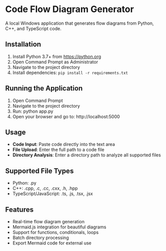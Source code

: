 # Code Flow Diagram Generator

A local Windows application that generates flow diagrams from Python, C++, and TypeScript code.

## Installation

1. Install Python 3.7+ from https://python.org
2. Open Command Prompt as Administrator
3. Navigate to the project directory
4. Install dependencies:
`pip install -r requirements.txt`

## Running the Application

1. Open Command Prompt
2. Navigate to the project directory
3. Run:
python app.py
4. Open your browser and go to: http://localhost:5000

## Usage

- **Code Input**: Paste code directly into the text area
- **File Upload**: Enter the full path to a code file
- **Directory Analysis**: Enter a directory path to analyze all supported files

## Supported File Types

- Python: .py
- C++: .cpp, .c, .cc, .cxx, .h, .hpp
- TypeScript/JavaScript: .ts, .js, .tsx, .jsx

## Features

- Real-time flow diagram generation
- Mermaid.js integration for beautiful diagrams
- Support for functions, conditionals, loops
- Batch directory processing
- Export Mermaid code for external use

